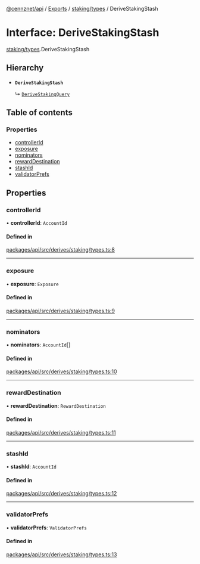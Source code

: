 [@cennznet/api](../README.md) / [Exports](../modules.md) / [staking/types](../modules/staking_types.md) / DeriveStakingStash

# Interface: DeriveStakingStash

[staking/types](../modules/staking_types.md).DeriveStakingStash

## Hierarchy

- **`DeriveStakingStash`**

  ↳ [`DeriveStakingQuery`](staking_types.derivestakingquery.md)

## Table of contents

### Properties

- [controllerId](staking_types.derivestakingstash.md#controllerid)
- [exposure](staking_types.derivestakingstash.md#exposure)
- [nominators](staking_types.derivestakingstash.md#nominators)
- [rewardDestination](staking_types.derivestakingstash.md#rewarddestination)
- [stashId](staking_types.derivestakingstash.md#stashid)
- [validatorPrefs](staking_types.derivestakingstash.md#validatorprefs)

## Properties

### controllerId

• **controllerId**: `AccountId`

#### Defined in

[packages/api/src/derives/staking/types.ts:8](https://github.com/cennznet/api.js/blob/7367fb0/packages/api/src/derives/staking/types.ts#L8)

___

### exposure

• **exposure**: `Exposure`

#### Defined in

[packages/api/src/derives/staking/types.ts:9](https://github.com/cennznet/api.js/blob/7367fb0/packages/api/src/derives/staking/types.ts#L9)

___

### nominators

• **nominators**: `AccountId`[]

#### Defined in

[packages/api/src/derives/staking/types.ts:10](https://github.com/cennznet/api.js/blob/7367fb0/packages/api/src/derives/staking/types.ts#L10)

___

### rewardDestination

• **rewardDestination**: `RewardDestination`

#### Defined in

[packages/api/src/derives/staking/types.ts:11](https://github.com/cennznet/api.js/blob/7367fb0/packages/api/src/derives/staking/types.ts#L11)

___

### stashId

• **stashId**: `AccountId`

#### Defined in

[packages/api/src/derives/staking/types.ts:12](https://github.com/cennznet/api.js/blob/7367fb0/packages/api/src/derives/staking/types.ts#L12)

___

### validatorPrefs

• **validatorPrefs**: `ValidatorPrefs`

#### Defined in

[packages/api/src/derives/staking/types.ts:13](https://github.com/cennznet/api.js/blob/7367fb0/packages/api/src/derives/staking/types.ts#L13)
